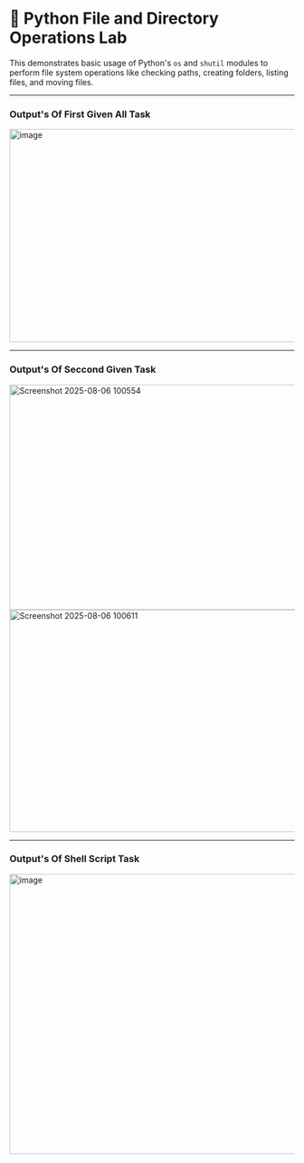 # 🐍 Python File and Directory Operations Lab

This demonstrates basic usage of Python's `os` and `shutil` modules to perform file system operations like checking paths, creating folders, listing files, and moving files.

---
### Output's Of First Given All Task
<img width="1019" height="376" alt="image" src="https://github.com/user-attachments/assets/7af8aaaa-bec8-4692-90f4-cbac9c143645" />

---

### Output's Of Seccond Given Task
<img width="1072" height="397" alt="Screenshot 2025-08-06 100554" src="https://github.com/user-attachments/assets/9a1f2241-dc1d-401f-861e-71d88808f16e" />

<img width="990" height="392" alt="Screenshot 2025-08-06 100611" src="https://github.com/user-attachments/assets/f46d5653-24bc-4b00-b603-128cae79bf75" />

---
### Output's Of Shell Script Task
<img width="1108" height="494" alt="image" src="https://github.com/user-attachments/assets/61f835a2-7b13-461c-b846-1c7aae9767eb" />

